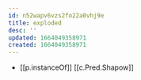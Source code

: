 ```yaml
---
id: n52wapv6vzs2fo22a0vhj9e
title: exploded
desc: ''
updated: 1664049358971
created: 1664049358971
---
```

- [[p.instanceOf]] [[c.Pred.Shapow]]

